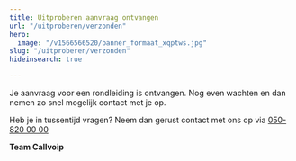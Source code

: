 ```yaml
---
title: Uitproberen aanvraag ontvangen
url: "/uitproberen/verzonden"
hero:
  image: "/v1566566520/banner_formaat_xqptws.jpg"
slug: "/uitproberen/verzonden"
hideinsearch: true

---
```

Je aanvraag voor een rondleiding is ontvangen. Nog even wachten en dan nemen zo snel mogelijk contact met je op.

Heb je in tussentijd vragen? Neem dan gerust contact met ons op via [050-820 00 00](tel:+31508200000)

**Team Callvoip**

